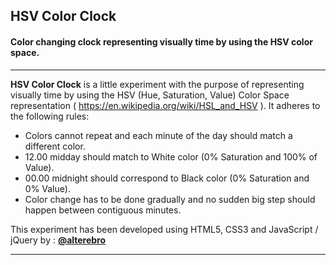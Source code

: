 ## HSV Color Clock

#### Color changing clock representing visually time by using the HSV color space.

---

**HSV Color Clock** is a little experiment with the purpose of representing visually time by using the HSV (Hue, Saturation, Value) Color Space representation ( https://en.wikipedia.org/wiki/HSL_and_HSV ). It adheres to the following rules:

- Colors cannot repeat and each minute of the day should match a different color.
- 12.00 midday should match to White color (0% Saturation and 100% of Value).
- 00.00 midnight should correspond to Black color (0% Saturation and 0% Value).
- Color change has to be done gradually and no sudden big step should happen between contiguous minutes.

This experiment has been developed using HTML5, CSS3 and JavaScript / jQuery by : **[@alterebro](https://twitter.com/alterebro)**

---